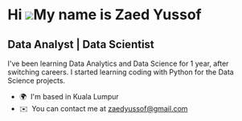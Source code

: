 Hi ![](https://user-images.githubusercontent.com/18350557/176309783-0785949b-9127-417c-8b55-ab5a4333674e.gif)My name is Zaed Yussof
===================================================================================================================================

Data Analyst | Data Scientist
------------------------------

I've been learning Data Analytics and Data Science for 1 year, after switching careers. I started learning coding with Python for the Data Science projects.

* 🌍  I'm based in Kuala Lumpur
* ✉️  You can contact me at [zaedyussof@gmail.com](mailto:zaedyussof@gmail.com)
